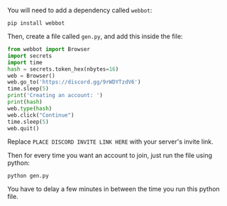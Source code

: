You will need to add a dependency called `webbot`:

`pip install webbot`

Then, create a file called `gen.py`, and add this inside the file:
```py
from webbot import Browser
import secrets
import time
hash = secrets.token_hex(nbytes=16)
web = Browser()
web.go_to('https://discord.gg/9rWDYTzdV6')
time.sleep(5)
print('Creating an account: ')
print(hash)
web.type(hash)
web.click("Continue")
time.sleep(5)
web.quit()

```
Replace `PLACE DISCORD INVITE LINK HERE` with your server's invite link.

Then for every time you want an account to join, just run the file using python:

`python gen.py`

You have to delay a few minutes in between the time you run this python file.
